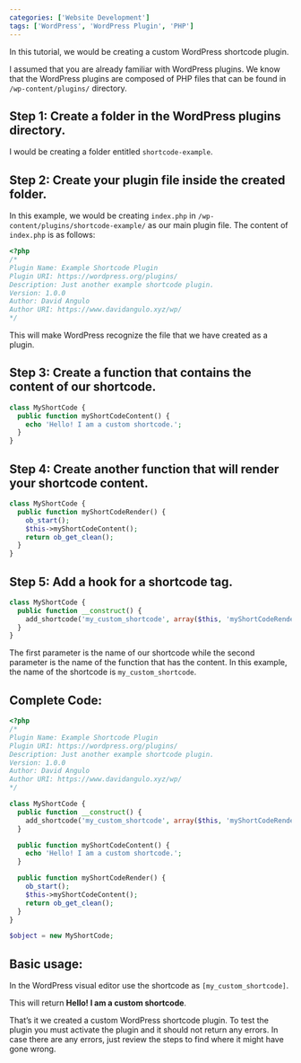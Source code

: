 ```yaml
---
categories: ['Website Development']
tags: ['WordPress', 'WordPress Plugin', 'PHP']
---
```

In this tutorial, we would be creating a custom WordPress shortcode plugin.

I assumed that you are already familiar with WordPress plugins. We know that the WordPress plugins are composed of PHP files that can be found in `/wp-content/plugins/` directory.

## Step 1: Create a folder in the WordPress plugins directory.
I would be creating a folder entitled `shortcode-example`.

## Step 2: Create your plugin file inside the created folder.
In this example, we would be creating `index.php` in `/wp-content/plugins/shortcode-example/` as our main plugin file. The content of `index.php` is as follows:

```php
<?php 
/* 
Plugin Name: Example Shortcode Plugin 
Plugin URI: https://wordpress.org/plugins/ 
Description: Just another example shortcode plugin. 
Version: 1.0.0 
Author: David Angulo 
Author URI: https://www.davidangulo.xyz/wp/ 
*/ 
```

This will make WordPress recognize the file that we have created as a plugin.

## Step 3: Create a function that contains the content of our shortcode.

```php
class MyShortCode {
  public function myShortCodeContent() {         
    echo 'Hello! I am a custom shortcode.';     
  } 
} 
```

## Step 4: Create another function that will render your shortcode content.

```php
class MyShortCode {     
  public function myShortCodeRender() {
    ob_start();
    $this->myShortCodeContent(); 
    return ob_get_clean();
  }
} 
```

## Step 5: Add a hook for a shortcode tag.

```php
class MyShortCode {     
  public function __construct() {
    add_shortcode('my_custom_shortcode', array($this, 'myShortCodeRender'));    
  }
} 
```

The first parameter is the name of our shortcode while the second parameter is the name of the function that has the content. In this example, the name of the shortcode is `my_custom_shortcode`.

## Complete Code:

```php
<?php 
/* 
Plugin Name: Example Shortcode Plugin 
Plugin URI: https://wordpress.org/plugins/ 
Description: Just another example shortcode plugin. 
Version: 1.0.0 
Author: David Angulo 
Author URI: https://www.davidangulo.xyz/wp/ 
*/ 

class MyShortCode { 
  public function __construct() { 
    add_shortcode('my_custom_shortcode', array($this, 'myShortCodeRender')); 
  }

  public function myShortCodeContent() { 
    echo 'Hello! I am a custom shortcode.'; 
  }

  public function myShortCodeRender() { 
    ob_start(); 
    $this->myShortCodeContent();
    return ob_get_clean();
  }
}

$object = new MyShortCode;
```

## Basic usage:
In the WordPress visual editor use the shortcode as `[my_custom_shortcode]`.

This will return **Hello! I am a custom shortcode**.

That’s it we created a custom WordPress shortcode plugin. To test the plugin you must activate the plugin and it should not return any errors. In case there are any errors, just review the steps to find where it might have gone wrong.
